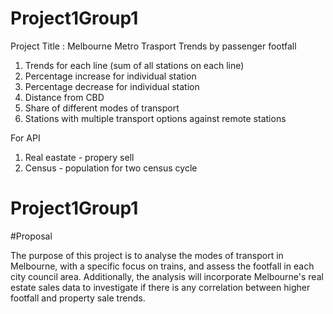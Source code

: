 # Project1Group1

Project Title : Melbourne Metro Trasport Trends by passenger footfall

1) Trends for each line (sum of all stations on each line)
2) Percentage increase for individual station
3) Percentage decrease for individual station
4) Distance from CBD
5) Share of different modes of transport
6) Stations with multiple transport options against remote stations

For API
1) Real eastate - propery sell
2) Census - population for two census cycle
# Project1Group1


#Proposal

The purpose of this project is to analyse the modes of transport in Melbourne, with a specific focus on trains, and assess the footfall in each city council area. Additionally, the analysis will incorporate Melbourne's real estate sales data to investigate if there is any correlation between higher footfall and property sale trends. 
